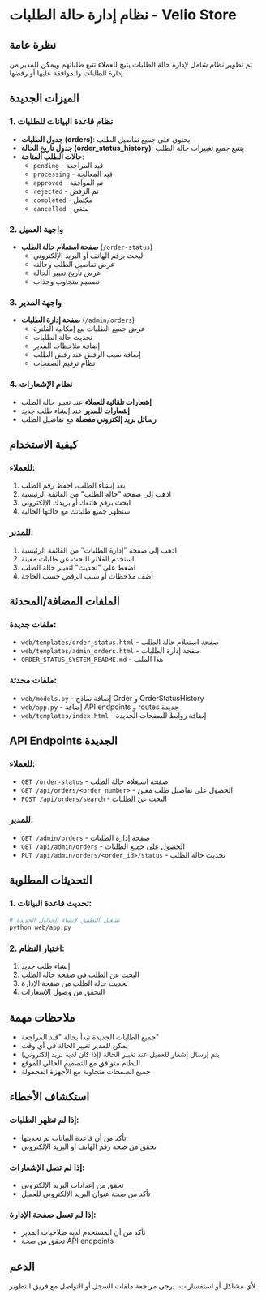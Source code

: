 # نظام إدارة حالة الطلبات - Velio Store

## نظرة عامة
تم تطوير نظام شامل لإدارة حالة الطلبات يتيح للعملاء تتبع طلباتهم ويمكن للمدير من إدارة الطلبات والموافقة عليها أو رفضها.

## الميزات الجديدة

### 1. نظام قاعدة البيانات للطلبات
- **جدول الطلبات (orders)**: يحتوي على جميع تفاصيل الطلب
- **جدول تاريخ الحالة (order_status_history)**: يتتبع جميع تغييرات حالة الطلب
- **حالات الطلب المتاحة**:
  - `pending` - قيد المراجعة
  - `processing` - قيد المعالجة  
  - `approved` - تم الموافقة
  - `rejected` - تم الرفض
  - `completed` - مكتمل
  - `cancelled` - ملغي

### 2. واجهة العميل
- **صفحة استعلام حالة الطلب** (`/order-status`)
  - البحث برقم الهاتف أو البريد الإلكتروني
  - عرض تفاصيل الطلب وحالته
  - عرض تاريخ تغيير الحالة
  - تصميم متجاوب وجذاب

### 3. واجهة المدير
- **صفحة إدارة الطلبات** (`/admin/orders`)
  - عرض جميع الطلبات مع إمكانية الفلترة
  - تحديث حالة الطلبات
  - إضافة ملاحظات المدير
  - إضافة سبب الرفض عند رفض الطلب
  - نظام ترقيم الصفحات

### 4. نظام الإشعارات
- **إشعارات تلقائية للعملاء** عند تغيير حالة الطلب
- **إشعارات للمدير** عند إنشاء طلب جديد
- **رسائل بريد إلكتروني مفصلة** مع تفاصيل الطلب

## كيفية الاستخدام

### للعملاء:
1. بعد إنشاء الطلب، احفظ رقم الطلب
2. اذهب إلى صفحة "حالة الطلب" من القائمة الرئيسية
3. ابحث برقم هاتفك أو بريدك الإلكتروني
4. ستظهر جميع طلباتك مع حالتها الحالية

### للمدير:
1. اذهب إلى صفحة "إدارة الطلبات" من القائمة الرئيسية
2. استخدم الفلاتر للبحث عن طلبات معينة
3. اضغط على "تحديث" لتغيير حالة الطلب
4. أضف ملاحظات أو سبب الرفض حسب الحاجة

## الملفات المضافة/المحدثة

### ملفات جديدة:
- `web/templates/order_status.html` - صفحة استعلام حالة الطلب
- `web/templates/admin_orders.html` - صفحة إدارة الطلبات
- `ORDER_STATUS_SYSTEM_README.md` - هذا الملف

### ملفات محدثة:
- `web/models.py` - إضافة نماذج Order و OrderStatusHistory
- `web/app.py` - إضافة API endpoints و routes جديدة
- `web/templates/index.html` - إضافة روابط للصفحات الجديدة

## API Endpoints الجديدة

### للعملاء:
- `GET /order-status` - صفحة استعلام حالة الطلب
- `GET /api/orders/<order_number>` - الحصول على تفاصيل طلب معين
- `POST /api/orders/search` - البحث عن الطلبات

### للمدير:
- `GET /admin/orders` - صفحة إدارة الطلبات
- `GET /api/admin/orders` - الحصول على جميع الطلبات
- `PUT /api/admin/orders/<order_id>/status` - تحديث حالة الطلب

## التحديثات المطلوبة

### 1. تحديث قاعدة البيانات:
```bash
# تشغيل التطبيق لإنشاء الجداول الجديدة
python web/app.py
```

### 2. اختبار النظام:
1. إنشاء طلب جديد
2. البحث عن الطلب في صفحة حالة الطلب
3. تحديث حالة الطلب من صفحة الإدارة
4. التحقق من وصول الإشعارات

## ملاحظات مهمة

- جميع الطلبات الجديدة تبدأ بحالة "قيد المراجعة"
- يمكن للمدير تغيير الحالة في أي وقت
- يتم إرسال إشعار للعميل عند تغيير الحالة (إذا كان لديه بريد إلكتروني)
- النظام متوافق مع التصميم الحالي للموقع
- جميع الصفحات متجاوبة مع الأجهزة المحمولة

## استكشاف الأخطاء

### إذا لم تظهر الطلبات:
- تأكد من أن قاعدة البيانات تم تحديثها
- تحقق من صحة رقم الهاتف أو البريد الإلكتروني

### إذا لم تصل الإشعارات:
- تحقق من إعدادات البريد الإلكتروني
- تأكد من صحة عنوان البريد الإلكتروني للعميل

### إذا لم تعمل صفحة الإدارة:
- تأكد من أن المستخدم لديه صلاحيات المدير
- تحقق من صحة API endpoints

## الدعم

لأي مشاكل أو استفسارات، يرجى مراجعة ملفات السجل أو التواصل مع فريق التطوير.



